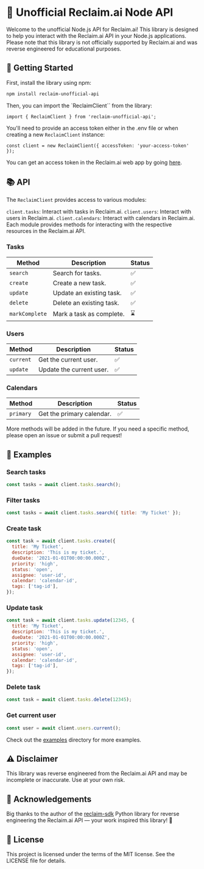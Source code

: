 # 📅 Unofficial Reclaim.ai Node API

Welcome to the unofficial Node.js API for Reclaim.ai! This library is designed to help you interact with the Reclaim.ai API in your Node.js applications. Please note that this library is not officially supported by Reclaim.ai and was reverse engineered for educational purposes.

## 🚀 Getting Started

First, install the library using npm:

```sh
npm install reclaim-unofficial-api
```

Then, you can import the `ReclaimClient`` from the library:

`import { ReclaimClient } from 'reclaim-unofficial-api';`

You'll need to provide an access token either in the .env file or when creating a new `ReclaimClient` instance:

`const client = new ReclaimClient({ accessToken: 'your-access-token' });`

You can get an access token in the Reclaim.ai web app by going [here](https://app.reclaim.ai/settings/developer).

## 📚 API
The `ReclaimClient` provides access to various modules:

`client.tasks`: Interact with tasks in Reclaim.ai.
`client.users`: Interact with users in Reclaim.ai.
`client.calendars`: Interact with calendars in Reclaim.ai.
Each module provides methods for interacting with the respective resources in the Reclaim.ai API.

### Tasks

Method | Description | Status
--- | --- | ---
`search` | Search for tasks. | ✅
`create` | Create a new task. | ✅
`update` | Update an existing task. | ✅
`delete` | Delete an existing task. | ✅
`markComplete` | Mark a task as complete. | ⌛

### Users

Method | Description | Status
--- | --- | ---
`current` | Get the current user. | ✅
`update` | Update the current user. | ✅

### Calendars

Method | Description | Status
--- | --- | ---
`primary` | Get the primary calendar. | ✅


More methods will be added in the future. If you need a specific method, please open an issue or submit a pull request!

## 📖 Examples

### Search tasks
```js
const tasks = await client.tasks.search();
```

### Filter tasks
```js
const tasks = await client.tasks.search({ title: 'My Ticket' });
```

### Create task
```js
const task = await client.tasks.create({
  title: 'My Ticket',
  description: 'This is my ticket.',
  dueDate: '2021-01-01T00:00:00.000Z',
  priority: 'high',
  status: 'open',
  assignee: 'user-id',
  calendar: 'calendar-id',
  tags: ['tag-id'],
});
```

### Update task
```js
const task = await client.tasks.update(12345, {
  title: 'My Ticket',
  description: 'This is my ticket.',
  dueDate: '2021-01-01T00:00:00.000Z',
  priority: 'high',
  status: 'open',
  assignee: 'user-id',
  calendar: 'calendar-id',
  tags: ['tag-id'],
});
```

### Delete task
```js
const task = await client.tasks.delete(12345);
```

### Get current user
```js
const user = await client.users.current();
```

Check out the [examples](https://github.com/DRFR0ST/reclaim-unofficial-api/blob/main/example/index.ts) directory for more examples.

## ⚠️ Disclaimer
This library was reverse engineered from the Reclaim.ai API and may be incomplete or inaccurate. Use at your own risk.

## 🙏 Acknowledgements
Big thanks to the author of the [reclaim-sdk](https://github.com/llabusch93/reclaim-sdk/tree/master) Python library for reverse engineering the Reclaim.ai API — your work inspired this library! 🚀

## 📝 License
This project is licensed under the terms of the MIT license. See the LICENSE file for details.